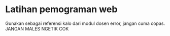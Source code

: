 # Latihan pemograman web
Gunakan sebagai referensi kalo dari modul dosen error, jangan cuma copas. JANGAN MALES NGETIK COK
